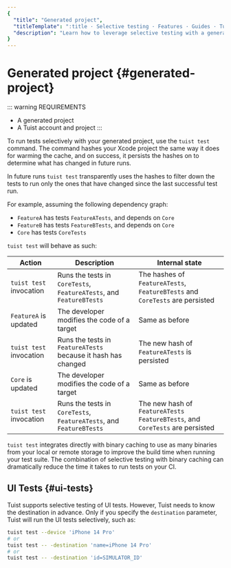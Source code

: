 ```yaml
---
{
  "title": "Generated project",
  "titleTemplate": ":title · Selective testing · Features · Guides · Tuist",
  "description": "Learn how to leverage selective testing with a generated project."
}
---
```

# Generated project {#generated-project}

::: warning REQUIREMENTS
- A <LocalizedLink href="/guides/features/projects">generated project</LocalizedLink>
- A <LocalizedLink href="/guides/server/accounts-and-projects">Tuist account and project</LocalizedLink>
:::

To run tests selectively with your generated project, use the `tuist test` command. The command <LocalizedLink href="/guides/features/projects/hashing">hashes</LocalizedLink> your Xcode project the same way it does for <LocalizedLink href="/guides/features/cache#cache-warming">warming the cache</LocalizedLink>, and on success, it persists the hashes on to determine what has changed in future runs.

In future runs `tuist test` transparently uses the hashes to filter down the tests to run only the ones that have changed since the last successful test run.

For example, assuming the following dependency graph:

- `FeatureA` has tests `FeatureATests`, and depends on `Core`
- `FeatureB` has tests `FeatureBTests`, and depends on `Core`
- `Core` has tests `CoreTests`

`tuist test` will behave as such:

| Action | Description | Internal state |
| ---- | --- | ---- |
| `tuist test` invocation | Runs the tests in `CoreTests`, `FeatureATests`, and `FeatureBTests` | The hashes of `FeatureATests`, `FeatureBTests` and `CoreTests` are persisted |
| `FeatureA` is updated | The developer modifies the code of a target | Same as before |
| `tuist test` invocation | Runs the tests in `FeatureATests` because it hash has changed | The new hash of `FeatureATests` is persisted |
| `Core` is updated | The developer modifies the code of a target | Same as before |
| `tuist test` invocation | Runs the tests in `CoreTests`, `FeatureATests`, and `FeatureBTests` | The new hash of `FeatureATests` `FeatureBTests`, and `CoreTests` are persisted |

`tuist test` integrates directly with binary caching to use as many binaries from your local or remote storage to improve the build time when running your test suite. The combination of selective testing with binary caching can dramatically reduce the time it takes to run tests on your CI.

## UI Tests {#ui-tests}

Tuist supports selective testing of UI tests. However, Tuist needs to know the destination in advance. Only if you specify the `destination` parameter, Tuist will run the UI tests selectively, such as:
```sh
tuist test --device 'iPhone 14 Pro'
# or
tuist test -- -destination 'name=iPhone 14 Pro'
# or
tuist test -- -destination 'id=SIMULATOR_ID'
```
